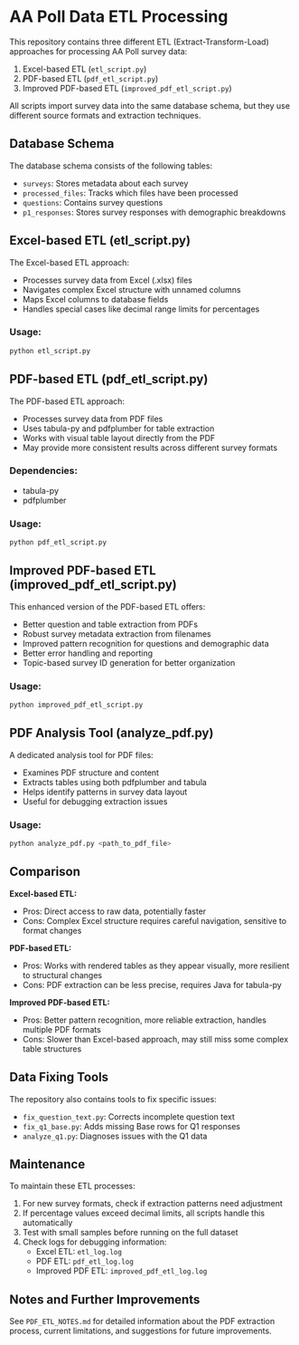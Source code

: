 # AA Poll Data ETL Processing

This repository contains three different ETL (Extract-Transform-Load) approaches for processing AA Poll survey data:

1. Excel-based ETL (`etl_script.py`)
2. PDF-based ETL (`pdf_etl_script.py`)
3. Improved PDF-based ETL (`improved_pdf_etl_script.py`)

All scripts import survey data into the same database schema, but they use different source formats and extraction techniques.

## Database Schema

The database schema consists of the following tables:

- `surveys`: Stores metadata about each survey
- `processed_files`: Tracks which files have been processed
- `questions`: Contains survey questions
- `p1_responses`: Stores survey responses with demographic breakdowns

## Excel-based ETL (etl_script.py)

The Excel-based ETL approach:

- Processes survey data from Excel (.xlsx) files
- Navigates complex Excel structure with unnamed columns
- Maps Excel columns to database fields
- Handles special cases like decimal range limits for percentages

### Usage:

```bash
python etl_script.py
```

## PDF-based ETL (pdf_etl_script.py)

The PDF-based ETL approach:

- Processes survey data from PDF files
- Uses tabula-py and pdfplumber for table extraction
- Works with visual table layout directly from the PDF
- May provide more consistent results across different survey formats

### Dependencies:

- tabula-py
- pdfplumber

### Usage:

```bash
python pdf_etl_script.py
```

## Improved PDF-based ETL (improved_pdf_etl_script.py)

This enhanced version of the PDF-based ETL offers:

- Better question and table extraction from PDFs
- Robust survey metadata extraction from filenames
- Improved pattern recognition for questions and demographic data
- Better error handling and reporting
- Topic-based survey ID generation for better organization

### Usage:

```bash
python improved_pdf_etl_script.py
```

## PDF Analysis Tool (analyze_pdf.py)

A dedicated analysis tool for PDF files:

- Examines PDF structure and content
- Extracts tables using both pdfplumber and tabula
- Helps identify patterns in survey data layout
- Useful for debugging extraction issues

### Usage:

```bash
python analyze_pdf.py <path_to_pdf_file>
```

## Comparison

**Excel-based ETL:**

- Pros: Direct access to raw data, potentially faster
- Cons: Complex Excel structure requires careful navigation, sensitive to format changes

**PDF-based ETL:**

- Pros: Works with rendered tables as they appear visually, more resilient to structural changes
- Cons: PDF extraction can be less precise, requires Java for tabula-py

**Improved PDF-based ETL:**

- Pros: Better pattern recognition, more reliable extraction, handles multiple PDF formats
- Cons: Slower than Excel-based approach, may still miss some complex table structures

## Data Fixing Tools

The repository also contains tools to fix specific issues:

- `fix_question_text.py`: Corrects incomplete question text
- `fix_q1_base.py`: Adds missing Base rows for Q1 responses
- `analyze_q1.py`: Diagnoses issues with the Q1 data

## Maintenance

To maintain these ETL processes:

1. For new survey formats, check if extraction patterns need adjustment
2. If percentage values exceed decimal limits, all scripts handle this automatically
3. Test with small samples before running on the full dataset
4. Check logs for debugging information:
   - Excel ETL: `etl_log.log`
   - PDF ETL: `pdf_etl_log.log`
   - Improved PDF ETL: `improved_pdf_etl_log.log`

## Notes and Further Improvements

See `PDF_ETL_NOTES.md` for detailed information about the PDF extraction process, current limitations, and suggestions for future improvements.
